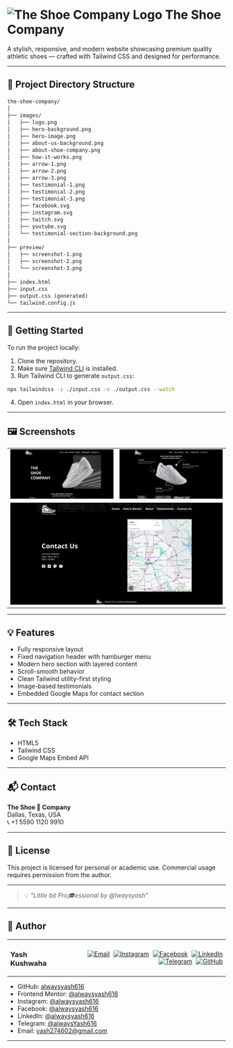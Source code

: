 # <img src="./favicon.ico" alt="The Shoe Company Logo" height="32"/> The Shoe Company

A stylish, responsive, and modern website showcasing premium quality athletic shoes — crafted with Tailwind CSS and designed for performance.

---

## 📁 Project Directory Structure

```
the-shoe-company/
│
├── images/
│   ├── logo.png
│   ├── hero-background.png
│   ├── hero-image.png
│   ├── about-us-background.png
│   ├── about-shoe-company.png
│   ├── how-it-works.png
│   ├── arrow-1.png
│   ├── arrow-2.png
│   ├── arrow-3.png
│   ├── testimonial-1.png
│   ├── testimonial-2.png
│   ├── testimonial-3.png
│   ├── facebook.svg
│   ├── instagram.svg
│   ├── twitch.svg
│   ├── youtube.svg
│   └── testimonial-section-background.png
│
├── preview/
│   ├── screenshot-1.png
│   ├── screenshot-2.png
│   └── screenshot-3.png
│
├── index.html
├── input.css
├── output.css (generated)
└── tailwind.config.js
```

---

## 🚀 Getting Started

To run the project locally:

1. Clone the repository.
2. Make sure [Tailwind CLI](https://tailwindcss.com/docs/installation) is installed.
3. Run Tailwind CLI to generate `output.css`:

```bash
npx tailwindcss -i ./input.css -o ./output.css --watch
```

4. Open `index.html` in your browser.

---

## 🖼️ Screenshots

<table>
  <tr>
    <td align="center">
      <img src="./preview/screenshot-1.png" style="width:100%; max-width:400px; object-fit:cover;" alt="Screenshot 1"/>
    </td>
    <td align="center">
      <img src="./preview/screenshot-2.png" style="width:100%; max-width:400px; object-fit:cover;" alt="Screenshot 2"/>
    </td>
  </tr>
  <tr>
    <td align="center" colspan="2">
      <img src="./preview/screenshot-3.png" style="width:100%; max-width:600px; object-fit:cover;" alt="Screenshot 3"/>
    </td>
  </tr>
</table>

---

## 💡 Features

- Fully responsive layout
- Fixed navigation header with hamburger menu
- Modern hero section with layered content
- Scroll-smooth behavior
- Clean Tailwind utility-first styling
- Image-based testimonials
- Embedded Google Maps for contact section

---

## 🛠️ Tech Stack

- HTML5
- Tailwind CSS
- Google Maps Embed API

---

## 📬 Contact

**The Shoe 👟 Company**  
Dallas, Texas, USA  
📞 +1 5590 1120 9910  

---

## 📜 License

This project is licensed for personal or academic use. Commercial usage requires permission from the author.

---

> 💡 _“Little bit Pro🎓essional by @lwaysyash”_
---

## 👤 Author

<table width="100%">
  <tr>
    <td align="left">
      <h3>Yash Kushwaha</h3>
    </td>
    <td align="right">
      <a href="mailto:yash274602@gmail.com"><img src="https://cdn-icons-png.flaticon.com/512/7286/7286142.png" width="30px" alt="Email" style="margin-left:5px"/></a>
      <a href="https://www.instagram.com/alwaysyash616"><img src="https://cdn-icons-png.flaticon.com/256/3670/3670125.png" width="30px" alt="Instagram" style="margin-left:5px"/></a>
      <a href="https://www.facebook.com/alwaysyash616"><img src="https://cdn-icons-png.flaticon.com/256/733/733547.png" width="30px" alt="Facebook" style="margin-left:5px"/></a>
      <a href="https://www.linkedin.com/in/alwaysyash616"><img src="https://cdn-icons-png.flaticon.com/512/2504/2504923.png" width="30px" alt="LinkedIn" style="margin-left:5px"/></a>
      <a href="https://t.me/alwaysYash616"><img src="https://cdn-icons-png.flaticon.com/512/2111/2111646.png" width="30px" alt="Telegram" style="margin-left:5px"/></a>
      <a href="https://github.com/alwaysyash616"><img src="https://cdn-icons-png.flaticon.com/512/25/25657.png" width="30px" alt="GitHub" style="margin-left:5px"/></a>
    </td>
  </tr>
</table>

- GitHub: [alwaysyash616](https://github.com/alwaysyash616)  
- Frontend Mentor: [@alwaysyash616](https://www.frontendmentor.io/profile/alwaysyash616)  
- Instagram: [@alwaysyash616](https://www.instagram.com/alwaysyash616)  
- Facebook: [@alwaysyash616](https://www.facebook.com/alwaysyash616)  
- LinkedIn: [@alwaysyash616](https://www.linkedin.com/in/alwaysyash616)  
- Telegram: [@alwaysYash616](https://t.me/alwaysYash616)  
- Email: yash274602@gmail.com  

---